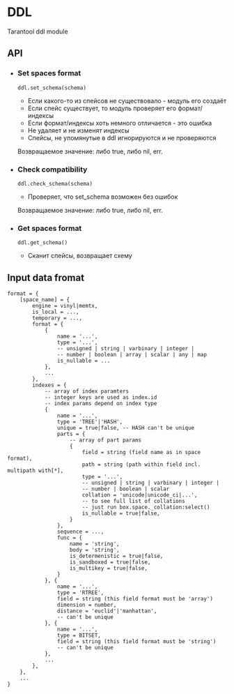 # DDL
Tarantool ddl module

## API

 - ### Set spaces format
	`ddl.set_schema(schema)`
	- Если какого-то из спейсов не существовало - модуль его создаёт
	- Если спейс существует, то модуль проверяет его формат/индексы
	- Если формат/индексы хоть немного отличается - это ошибка
	- Не удаляет и не изменят индексы
	- Спейсы, не упомянутые в ddl игнорируются и не проверяются
    
	Возвращаемое значение: либо true, либо nil, err.

  - ### Check compatibility
	`ddl.check_schema(schema)`
	  - Проверяет, что set_schema возможен без ошибок

	Возвращаемое значение: либо true, либо nil, err.

  - ### Get spaces format
	`ddl.get_schema()`
	- Сканит спейсы, возвращает схему


## Input data fromat
```
format = {
	[space_name] = {
		engine = vinyl|memtx,
		is_local = ...,
		temporary = ...,
		format = {
			{
				name = '...',
				type = '...',
				-- unsigned | string | varbinary | integer |
				-- number | boolean | array | scalar | any | map
				is_nullable = ...
			},
			...
		},
		indexes = {
			-- array of index paramters
			-- integer keys are used as index.id
			-- index params depend on index type
			{
				name = '...',
				type = 'TREE'|'HASH',
				unique = true|false, -- HASH can't be unique
				parts = {
					-- array of part params
					{
						field = string (field name as in space format),
						path = string (path within field incl. multipath with[*],
						type = '...',
						-- unsigned | string | varbinary | integer |
						-- number | boolean | scalar
						collation = 'unicode|unicode_ci|...',
						-- to see full list of collations
						-- just run box.space._collation:select()
						is_nullable = true|false,
					}
				},
				sequence = ...,
				func = {
					name = 'string',
					body = 'string',
					is_determenistic = true|false,
					is_sandboxed = true|false,
					is_multikey = true|false,
				}
			}, {
				name = '...',
				type = 'RTREE',
				field = string (this field format must be 'array')
				dimension = number,
				distance = 'euclid'|'manhattan',
				-- can't be unique
			}, {
				name = '...',
				type = BITSET,
				field = string (this field format must be 'string')
				-- can't be unique
			},
			...
		},
	},
	...
}
```

